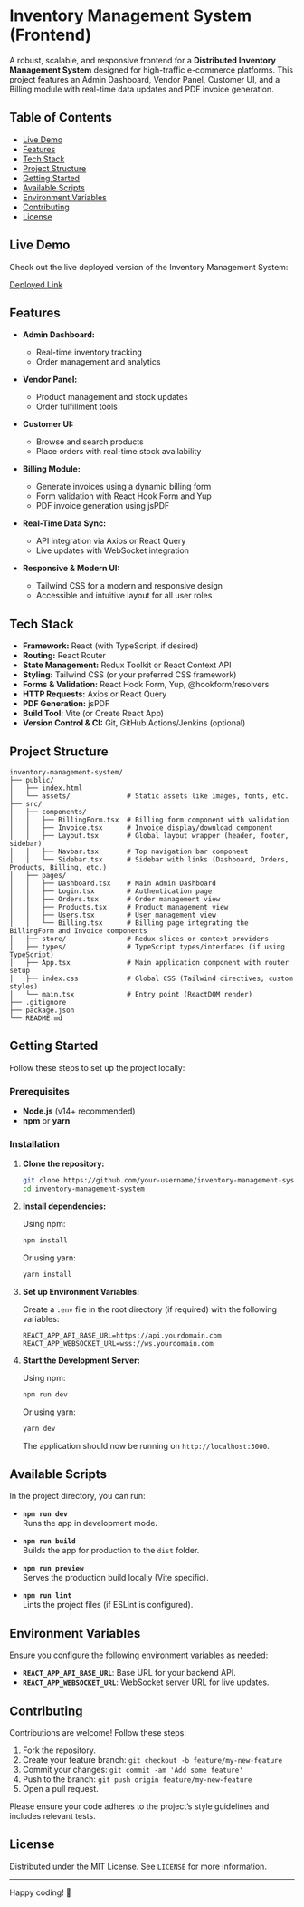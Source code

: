 

# Inventory Management System (Frontend)

A robust, scalable, and responsive frontend for a **Distributed Inventory Management System** designed for high-traffic e-commerce platforms. This project features an Admin Dashboard, Vendor Panel, Customer UI, and a Billing module with real-time data updates and PDF invoice generation.

## Table of Contents

- [Live Demo](#live-demo)
- [Features](#features)
- [Tech Stack](#tech-stack)
- [Project Structure](#project-structure)
- [Getting Started](#getting-started)
- [Available Scripts](#available-scripts)
- [Environment Variables](#environment-variables)
- [Contributing](#contributing)
- [License](#license)

## Live Demo

Check out the live deployed version of the Inventory Management System:

[Deployed Link](https://snazzy-swan-ae8e75.netlify.app/login)



## Features

- **Admin Dashboard:**  
  - Real-time inventory tracking
  - Order management and analytics

- **Vendor Panel:**  
  - Product management and stock updates
  - Order fulfillment tools

- **Customer UI:**  
  - Browse and search products
  - Place orders with real-time stock availability

- **Billing Module:**  
  - Generate invoices using a dynamic billing form
  - Form validation with React Hook Form and Yup
  - PDF invoice generation using jsPDF

- **Real-Time Data Sync:**  
  - API integration via Axios or React Query
  - Live updates with WebSocket integration

- **Responsive & Modern UI:**  
  - Tailwind CSS for a modern and responsive design
  - Accessible and intuitive layout for all user roles

## Tech Stack

- **Framework:** React (with TypeScript, if desired)
- **Routing:** React Router
- **State Management:** Redux Toolkit or React Context API
- **Styling:** Tailwind CSS (or your preferred CSS framework)
- **Forms & Validation:** React Hook Form, Yup, @hookform/resolvers
- **HTTP Requests:** Axios or React Query
- **PDF Generation:** jsPDF
- **Build Tool:** Vite (or Create React App)
- **Version Control & CI:** Git, GitHub Actions/Jenkins (optional)

## Project Structure



```
inventory-management-system/
├── public/
│   ├── index.html
│   └── assets/              # Static assets like images, fonts, etc.
├── src/
│   ├── components/
│   │   ├── BillingForm.tsx  # Billing form component with validation
│   │   ├── Invoice.tsx      # Invoice display/download component
│   │   ├── Layout.tsx       # Global layout wrapper (header, footer, sidebar)
│   │   ├── Navbar.tsx       # Top navigation bar component
│   │   └── Sidebar.tsx      # Sidebar with links (Dashboard, Orders, Products, Billing, etc.)
│   ├── pages/
│   │   ├── Dashboard.tsx    # Main Admin Dashboard
│   │   ├── Login.tsx        # Authentication page
│   │   ├── Orders.tsx       # Order management view
│   │   ├── Products.tsx     # Product management view
│   │   ├── Users.tsx        # User management view
│   │   └── Billing.tsx      # Billing page integrating the BillingForm and Invoice components
│   ├── store/               # Redux slices or context providers
│   ├── types/               # TypeScript types/interfaces (if using TypeScript)
│   ├── App.tsx              # Main application component with router setup
│   ├── index.css            # Global CSS (Tailwind directives, custom styles)
│   └── main.tsx             # Entry point (ReactDOM render)
├── .gitignore
├── package.json
└── README.md
```


## Getting Started

Follow these steps to set up the project locally:

### Prerequisites

- **Node.js** (v14+ recommended)
- **npm** or **yarn**

### Installation

1. **Clone the repository:**

   ```bash
   git clone https://github.com/your-username/inventory-management-system.git
   cd inventory-management-system
   ```

2. **Install dependencies:**

   Using npm:
   ```bash
   npm install
   ```

   Or using yarn:
   ```bash
   yarn install
   ```

3. **Set up Environment Variables:**

   Create a `.env` file in the root directory (if required) with the following variables:
   ```env
   REACT_APP_API_BASE_URL=https://api.yourdomain.com
   REACT_APP_WEBSOCKET_URL=wss://ws.yourdomain.com
   ```

4. **Start the Development Server:**

   Using npm:
   ```bash
   npm run dev
   ```

   Or using yarn:
   ```bash
   yarn dev
   ```

   The application should now be running on `http://localhost:3000`.

## Available Scripts

In the project directory, you can run:

- **`npm run dev`**  
  Runs the app in development mode.

- **`npm run build`**  
  Builds the app for production to the `dist` folder.

- **`npm run preview`**  
  Serves the production build locally (Vite specific).

- **`npm run lint`**  
  Lints the project files (if ESLint is configured).

## Environment Variables

Ensure you configure the following environment variables as needed:
- **`REACT_APP_API_BASE_URL`**: Base URL for your backend API.
- **`REACT_APP_WEBSOCKET_URL`**: WebSocket server URL for live updates.

## Contributing

Contributions are welcome! Follow these steps:

1. Fork the repository.
2. Create your feature branch: `git checkout -b feature/my-new-feature`
3. Commit your changes: `git commit -am 'Add some feature'`
4. Push to the branch: `git push origin feature/my-new-feature`
5. Open a pull request.

Please ensure your code adheres to the project’s style guidelines and includes relevant tests.

## License

Distributed under the MIT License. See `LICENSE` for more information.

---

Happy coding! 🚀
```
